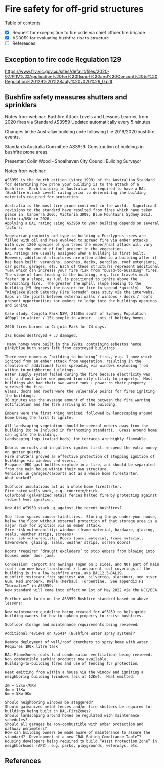 # Fire safety for off-grid structures

Table of contents:
 - [x] Request for excepmption to fire code via chief officer fire brigade
 - [x] AS3059 for evaluating bushfire risk to structure
 - [ ] References  

## Exception to fire code Regulation 129
https://www.frv.vic.gov.au/sites/default/files/2020-07/FRV%20Application%20for%20Report%20and%20Consent%20to%20Regulation%20129%20%28July%202020%29_0.pdf


## Bushfire safety measures shutters and sprinklers
Notes from webinar: Bushfire Attack Levels and Lessons Learned from 2020 fires via Standard AS3959
Updated automatically every 5 minutes

Changes to the Australian building code following the 2019/2020 bushfire events.

Standards Australia Committee AS3959: Construction of buildings in bushfire prone areas.

Presenter: Colin Wood - Shoalhaven City Council Building Surveyor

Notes from webinar:

    AS3959 is the fourth edition (since 1999) of the Australian Standard for determining how prone your building is to the attack of a bushfire.  Each building in Australian is required to have a BAL (Bushfire Attack Level) rating prior to determining the building materials required for protection.

    Australia is the most fire prone continent in the world.  Significant revisions to the standard have resulted from fires which have taken place in: Canberra 2003, Victoria 2009, Blue Mountains Sydney 2013, Victoria/NSW in 2020.
    Applying a BAL rating using AS3959 to your building depends on several factors:

    Vegetarian proximity and type to building = Eucalyptus trees are filled with oil and have evolved to spread fire via ember attacks.  With over 1200 species of gum trees the ember/heat attack will vary based on the amount of fuel present in the vegetation.
    BAL ratings are usually assigned when a building is first built.  However, additional structures are often added to a building after it has been built: verandahs, porches, decks, pergolas, roof extensions, car ports, garages, etc. Each of these structures represent additional fuel which can increase your fire risk from *build-to-building” fires.
    The slope of land leading to the building, e.g. fire travels much faster up a slope, as fuel is positioned to ignite above the encroaching fire.  The greater the uphill slope leading to the building (+5 degrees) the easier for fire to spread *quickly).  See “Kinglake Black Saturday Fire Tornado” case study via the interwebs.
    Gaps in the joints between external walls / windows / doors / roofs present opportunities for embers to lodge into the buildings openings and ignite.

    Case study: Conjola Park NSW, 2150km south of Sydney, Population 400ppl in winter / 15k people in winter.  Lots of holiday homes.

    2020 fires burned in Conjola Park for 74 days.

    372 homes destroyed + 73 damaged.

     Many homes were built in the 1970s, containing asbestos hence pink/blue burn scars left from destroyed buildings.

    There were numerous ‘building to building’ fires, e.g. 1 home which ignited from an ember attack from vegetation, resulting in the creation of additional fires spreading via windows exploding from within to neighboring buildings.
    Water supply system failed during the fire because electricity was cut, and most water was pumped from city utility to property.  Most buildings who had their own water tank + power on their property survived the fire.
    Glass, doors and roofs were the vulnerable points for fires igniting the buildings.
    30 minutes was the average amount of time between the fire warning notification and the fire arriving at the building.

    Embers were the first thing noticed, followed by landscaping around home being the first to ignite.

    All landscaping vegetation should be several meters away from the building (to be included in forthcoming standard).  Grass around home can ignite the building.
    Landscaping logs (raised beds) for terraces are highly flammable.

    Debris on roofs and in gutters ignited first. = spend the extra money on gutter guards.
    Fire shutters proved an effective protection of stopping ignition of buildings via windows and doors.
    Propane (BBQ gas) bottles explode in a fire, and should be separated from the main house within their own structure.
    Vehicles in garages/carports act as a whole home firestarter.
    What worked?

    Subfloor insulations act as a whole home firestarter.
    Fire rated walls work, e.g. concrete/brick.
    Colorbond (galvanized metal) fences halted fire by protecting against radiant heat ignition.

    How did AS3959 stack up against the recent bushfires?

    Sub floor spaces caused fatalities.  Storing things under your house, below the floor without external protection of that storage area is a major risk for ignition via an ember attack.
    Fire risk vulnerability: windows (frame material, hardware, glazing, seals, weather strips, screens)
    Fire risk vulnerability: Doors (panel material, frame material, hawardware, glazing, seals, weather strips, screen doors)

    Doors *require* ‘draught excluders’ to stop embers from blowing into houses under door jams.

    Concession: carport and awnings (open on 3 sides, and NOT part of main roof) can now have translucent / transparent roof coverings if the building is in a low bushfire area, aka BAL12.5-BAL19.
    Bushfire resistant free species: Ash, silvertop, Blackbutt, Red River Gum, Red Ironbark, Kwila (Merbau), Turpentine.  See appendix F1 “Normative” in AS3959.
    New standard will come into effect on 1st of May 2022 via the NCC/BCA.

    Further work to do on the AS3959 Bushfire standard based on above lessons:

    New maintenance guideline being created for AS3959 to help guide building owners for how to upkeep property to resist bushfires.

    Subfloor storage and maintenance requirements being reviewed.

    Additional reviews on AS5414 (Bushfire water spray system)?

    Remote deployment of wall/roof drenchers to spray home with water.
    Requires 100k litre tank

    BAL-FlameZones roofs (and condensation ventilation) being reviewed.
    Non combustible sarking products now available.
    Building-to-building fires and use of fencing for protection.

    Heat emitting from within a house via the window and igniting a neighboring building (windows fail at 12Kw).  Heat emitted:

    2m = 52Kw-70Kw
    4m = 15Kw
    6m = 5Kw-8Kw

    Should neighboring windows be staggered?
    Should galvanized metal fences and/or fire shutters be required for buildings being built in BAL-FireZones?
    Should landscaping around homes be regulated with maintenance schedules?
    Should all garages be non-combustible with ember protection and pathway perimeters?
    How can building owners be made aware of maintenance to assure the standard?  Development of a new “BAL Rating Compliance Table”?
    Housing developers being required to build “Asset Protection Zone” in neighborhoods (APZ), e.g. parks, playgrounds, waterways, etc.

## References
